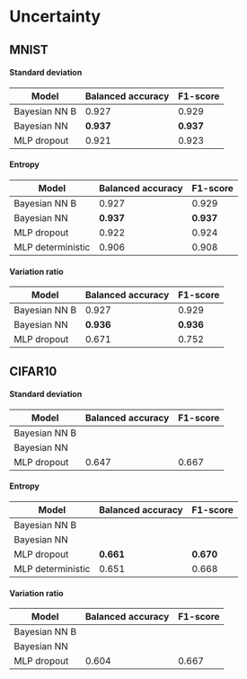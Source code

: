 Uncertainty
===========


## MNIST

#### Standard deviation
|  Model       | Balanced accuracy | F1-score |
|--------------|--------------|--------------|
| Bayesian NN B| 0.927 | 0.929|
| Bayesian NN  | **0.937** | **0.937** |
| MLP dropout  | 0.921 | 0.923 |

#### Entropy
|  Model       | Balanced accuracy | F1-score |
|--------------|--------------|--------------|
| Bayesian NN B| 0.927 | 0.929|
| Bayesian NN  | **0.937** | **0.937** |
| MLP dropout  | 0.922 | 0.924 |
| MLP deterministic  | 0.906 | 0.908 |

#### Variation ratio
|  Model       | Balanced accuracy | F1-score |
|--------------|--------------|--------------|
| Bayesian NN B| 0.927 | 0.929|
| Bayesian NN  | **0.936** | **0.936** |
| MLP dropout  | 0.671 | 0.752 |




## CIFAR10

#### Standard deviation
|  Model       | Balanced accuracy | F1-score |
|--------------|--------------|--------------|
| Bayesian NN B|  |  |
| Bayesian NN  |  |  |
| MLP dropout  | 0.647 | 0.667 |

#### Entropy
|  Model       | Balanced accuracy | F1-score |
|--------------|--------------|--------------|
| Bayesian NN B|  |  |
| Bayesian NN  |  |  |
| MLP dropout  | **0.661** | **0.670** |
| MLP deterministic  | 0.651 | 0.668 |

#### Variation ratio
|  Model       | Balanced accuracy | F1-score |
|--------------|--------------|--------------|
| Bayesian NN B|  |  |
| Bayesian NN  |  |  |
| MLP dropout  | 0.604 | 0.667 |
